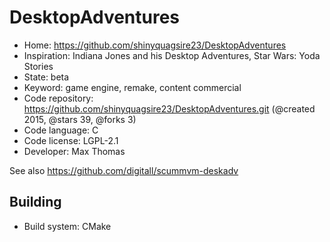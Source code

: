 # DesktopAdventures

- Home: https://github.com/shinyquagsire23/DesktopAdventures
- Inspiration: Indiana Jones and his Desktop Adventures, Star Wars: Yoda Stories
- State: beta
- Keyword: game engine, remake, content commercial
- Code repository: https://github.com/shinyquagsire23/DesktopAdventures.git (@created 2015, @stars 39, @forks 3)
- Code language: C
- Code license: LGPL-2.1
- Developer: Max Thomas

See also https://github.com/digitall/scummvm-deskadv

## Building

- Build system: CMake
